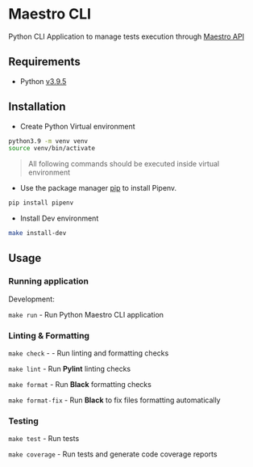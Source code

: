 # Maestro CLI

Python CLI Application to manage tests execution through [Maestro API](../web/api)

## Requirements

- Python [v3.9.5](https://www.python.org/downloads/release/python-395/)

## Installation

- Create Python Virtual environment

```bash
python3.9 -m venv venv
source venv/bin/activate
```

> All following commands should be executed inside virtual environment

- Use the package manager [pip](https://pip.pypa.io/en/stable/) to install Pipenv.

```bash
pip install pipenv
```

- Install Dev environment

```bash
make install-dev
```

## Usage

### Running application

Development:

`make run` - Run Python Maestro CLI application

### Linting & Formatting

`make check` - - Run linting and formatting checks

`make lint` - Run **Pylint** linting checks

`make format` - Run **Black** formatting checks

`make format-fix` - Run **Black** to fix files formatting automatically

### Testing

`make test` - Run tests

`make coverage` - Run tests and generate code coverage reports
